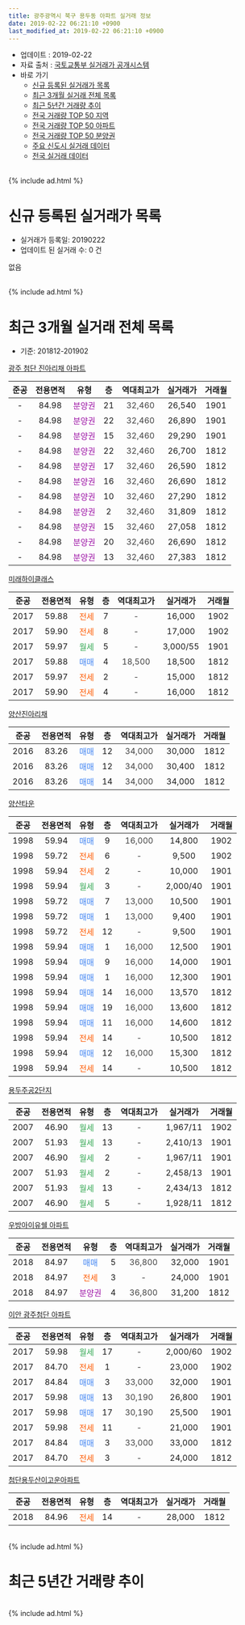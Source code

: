 ```yaml
---
title: 광주광역시 북구 용두동 아파트 실거래 정보
date: 2019-02-22 06:21:10 +0900
last_modified_at: 2019-02-22 06:21:10 +0900
---
```


* 업데이트 : 2019-02-22
* 자료 출처 : [국토교통부 실거래가 공개시스템](http://rt.molit.go.kr)
* 바로 가기
    * [신규 등록된 실거래가 목록](#신규-등록된-실거래가-목록)
    * [최근 3개월 실거래 전체 목록](#최근-3개월-실거래-전체-목록)
    * [최근 5년간 거래량 추이](#최근-5년간-거래량-추이)
    * [전국 거래량 TOP 50 지역](https://inasie.github.io/apt-trade-info/최근-3개월-전국에서-가장-거래가-많이-발생한-지역)
    * [전국 거래량 TOP 50 아파트](https://inasie.github.io/apt-trade-info/최근-3개월-전국에서-가장-거래가-많이-발생한-아파트)
    * [전국 거래량 TOP 50 분양권](https://inasie.github.io/apt-trade-info/최근-3개월-전국에서-가장-거래가-많이-발생한-분양권)
    * [주요 신도시 실거래 데이터](https://inasie.github.io/apt-trade-info/주요-신도시)
    * [전국 실거래 데이터](https://inasie.github.io/apt-trade-info/전국)
<br>
{% include ad.html %}
<br>

# 신규 등록된 실거래가 목록
* 실거래가 등록일: 20190222
* 업데이트 된 실거래 수: 0 건

없음

<br>
{% include ad.html %}
<br>

# 최근 3개월 실거래 전체 목록
* 기준: 201812-201902


[광주 첨단 진아리채 아파트](https://search.naver.com/search.naver?query=%EA%B4%91%EC%A3%BC%EA%B4%91%EC%97%AD%EC%8B%9C+%EB%B6%81%EA%B5%AC+%EC%9A%A9%EB%91%90%EB%8F%99+%EA%B4%91%EC%A3%BC+%EC%B2%A8%EB%8B%A8+%EC%A7%84%EC%95%84%EB%A6%AC%EC%B1%84+%EC%95%84%ED%8C%8C%ED%8A%B8)

|준공|전용면적|유형|층|역대최고가|실거래가|거래월|
|:---:|:---:|:---:|:---:|:---:|:---:|:---:|
|-|84.98|<span style="color:#9C11A5">분양권</span>|21|<span style="color:#444444">32,460</span>|26,540|1901|
|-|84.98|<span style="color:#9C11A5">분양권</span>|22|<span style="color:#444444">32,460</span>|26,890|1901|
|-|84.98|<span style="color:#9C11A5">분양권</span>|15|<span style="color:#444444">32,460</span>|29,290|1901|
|-|84.98|<span style="color:#9C11A5">분양권</span>|22|<span style="color:#444444">32,460</span>|26,700|1812|
|-|84.98|<span style="color:#9C11A5">분양권</span>|17|<span style="color:#444444">32,460</span>|26,590|1812|
|-|84.98|<span style="color:#9C11A5">분양권</span>|16|<span style="color:#444444">32,460</span>|26,690|1812|
|-|84.98|<span style="color:#9C11A5">분양권</span>|10|<span style="color:#444444">32,460</span>|27,290|1812|
|-|84.98|<span style="color:#9C11A5">분양권</span>|2|<span style="color:#444444">32,460</span>|31,809|1812|
|-|84.98|<span style="color:#9C11A5">분양권</span>|15|<span style="color:#444444">32,460</span>|27,058|1812|
|-|84.98|<span style="color:#9C11A5">분양권</span>|20|<span style="color:#444444">32,460</span>|26,690|1812|
|-|84.98|<span style="color:#9C11A5">분양권</span>|13|<span style="color:#444444">32,460</span>|27,383|1812|

[미래하이클래스](https://search.naver.com/search.naver?query=%EA%B4%91%EC%A3%BC%EA%B4%91%EC%97%AD%EC%8B%9C+%EB%B6%81%EA%B5%AC+%EC%9A%A9%EB%91%90%EB%8F%99+%EB%AF%B8%EB%9E%98%ED%95%98%EC%9D%B4%ED%81%B4%EB%9E%98%EC%8A%A4)

|준공|전용면적|유형|층|역대최고가|실거래가|거래월|
|:---:|:---:|:---:|:---:|:---:|:---:|:---:|
|2017|59.88|<span style="color:#ff5a00">전세</span>|7|<span style="color:#444444">-</span>|16,000|1902|
|2017|59.90|<span style="color:#ff5a00">전세</span>|8|<span style="color:#444444">-</span>|17,000|1902|
|2017|59.97|<span style="color:#34a853">월세</span>|5|<span style="color:#444444">-</span>|3,000/55|1901|
|2017|59.88|<span style="color:#4285f3">매매</span>|4|<span style="color:#444444">18,500</span>|18,500|1812|
|2017|59.97|<span style="color:#ff5a00">전세</span>|2|<span style="color:#444444">-</span>|15,000|1812|
|2017|59.90|<span style="color:#ff5a00">전세</span>|4|<span style="color:#444444">-</span>|16,000|1812|

[양산진아리채](https://search.naver.com/search.naver?query=%EA%B4%91%EC%A3%BC%EA%B4%91%EC%97%AD%EC%8B%9C+%EB%B6%81%EA%B5%AC+%EC%9A%A9%EB%91%90%EB%8F%99+%EC%96%91%EC%82%B0%EC%A7%84%EC%95%84%EB%A6%AC%EC%B1%84)

|준공|전용면적|유형|층|역대최고가|실거래가|거래월|
|:---:|:---:|:---:|:---:|:---:|:---:|:---:|
|2016|83.26|<span style="color:#4285f3">매매</span>|12|<span style="color:#444444">34,000</span>|30,000|1812|
|2016|83.26|<span style="color:#4285f3">매매</span>|12|<span style="color:#444444">34,000</span>|30,400|1812|
|2016|83.26|<span style="color:#4285f3">매매</span>|14|<span style="color:#444444">34,000</span>|34,000|1812|

[양산타운](https://search.naver.com/search.naver?query=%EA%B4%91%EC%A3%BC%EA%B4%91%EC%97%AD%EC%8B%9C+%EB%B6%81%EA%B5%AC+%EC%9A%A9%EB%91%90%EB%8F%99+%EC%96%91%EC%82%B0%ED%83%80%EC%9A%B4)

|준공|전용면적|유형|층|역대최고가|실거래가|거래월|
|:---:|:---:|:---:|:---:|:---:|:---:|:---:|
|1998|59.94|<span style="color:#4285f3">매매</span>|9|<span style="color:#444444">16,000</span>|14,800|1902|
|1998|59.72|<span style="color:#ff5a00">전세</span>|6|<span style="color:#444444">-</span>|9,500|1902|
|1998|59.94|<span style="color:#ff5a00">전세</span>|2|<span style="color:#444444">-</span>|10,000|1901|
|1998|59.94|<span style="color:#34a853">월세</span>|3|<span style="color:#444444">-</span>|2,000/40|1901|
|1998|59.72|<span style="color:#4285f3">매매</span>|7|<span style="color:#444444">13,000</span>|10,500|1901|
|1998|59.72|<span style="color:#4285f3">매매</span>|1|<span style="color:#444444">13,000</span>|9,400|1901|
|1998|59.72|<span style="color:#ff5a00">전세</span>|12|<span style="color:#444444">-</span>|9,500|1901|
|1998|59.94|<span style="color:#4285f3">매매</span>|1|<span style="color:#444444">16,000</span>|12,500|1901|
|1998|59.94|<span style="color:#4285f3">매매</span>|9|<span style="color:#444444">16,000</span>|14,000|1901|
|1998|59.94|<span style="color:#4285f3">매매</span>|1|<span style="color:#444444">16,000</span>|12,300|1901|
|1998|59.94|<span style="color:#4285f3">매매</span>|14|<span style="color:#444444">16,000</span>|13,570|1812|
|1998|59.94|<span style="color:#4285f3">매매</span>|19|<span style="color:#444444">16,000</span>|13,600|1812|
|1998|59.94|<span style="color:#4285f3">매매</span>|11|<span style="color:#444444">16,000</span>|14,600|1812|
|1998|59.94|<span style="color:#ff5a00">전세</span>|14|<span style="color:#444444">-</span>|10,500|1812|
|1998|59.94|<span style="color:#4285f3">매매</span>|12|<span style="color:#444444">16,000</span>|15,300|1812|
|1998|59.94|<span style="color:#ff5a00">전세</span>|14|<span style="color:#444444">-</span>|10,500|1812|

[용두주공2단지](https://search.naver.com/search.naver?query=%EA%B4%91%EC%A3%BC%EA%B4%91%EC%97%AD%EC%8B%9C+%EB%B6%81%EA%B5%AC+%EC%9A%A9%EB%91%90%EB%8F%99+%EC%9A%A9%EB%91%90%EC%A3%BC%EA%B3%B52%EB%8B%A8%EC%A7%80)

|준공|전용면적|유형|층|역대최고가|실거래가|거래월|
|:---:|:---:|:---:|:---:|:---:|:---:|:---:|
|2007|46.90|<span style="color:#34a853">월세</span>|13|<span style="color:#444444">-</span>|1,967/11|1902|
|2007|51.93|<span style="color:#34a853">월세</span>|13|<span style="color:#444444">-</span>|2,410/13|1901|
|2007|46.90|<span style="color:#34a853">월세</span>|2|<span style="color:#444444">-</span>|1,967/11|1901|
|2007|51.93|<span style="color:#34a853">월세</span>|2|<span style="color:#444444">-</span>|2,458/13|1901|
|2007|51.93|<span style="color:#34a853">월세</span>|13|<span style="color:#444444">-</span>|2,434/13|1812|
|2007|46.90|<span style="color:#34a853">월세</span>|5|<span style="color:#444444">-</span>|1,928/11|1812|


<script async src="//pagead2.googlesyndication.com/pagead/js/adsbygoogle.js"></script>
<!-- 기본 -->
<ins class="adsbygoogle"
     style="display:block"
     data-ad-client="ca-pub-2446590836940007"
     data-ad-slot="1659523306"
     data-ad-format="auto"
     data-full-width-responsive="true"></ins>
<script>
(adsbygoogle = window.adsbygoogle || []).push({});
</script>


[우방아이유쉘 아파트](https://search.naver.com/search.naver?query=%EA%B4%91%EC%A3%BC%EA%B4%91%EC%97%AD%EC%8B%9C+%EB%B6%81%EA%B5%AC+%EC%9A%A9%EB%91%90%EB%8F%99+%EC%9A%B0%EB%B0%A9%EC%95%84%EC%9D%B4%EC%9C%A0%EC%89%98+%EC%95%84%ED%8C%8C%ED%8A%B8)

|준공|전용면적|유형|층|역대최고가|실거래가|거래월|
|:---:|:---:|:---:|:---:|:---:|:---:|:---:|
|2018|84.97|<span style="color:#4285f3">매매</span>|5|<span style="color:#444444">36,800</span>|32,000|1901|
|2018|84.97|<span style="color:#ff5a00">전세</span>|3|<span style="color:#444444">-</span>|24,000|1901|
|2018|84.97|<span style="color:#9C11A5">분양권</span>|4|<span style="color:#444444">36,800</span>|31,200|1812|

[이안 광주첨단 아파트](https://search.naver.com/search.naver?query=%EA%B4%91%EC%A3%BC%EA%B4%91%EC%97%AD%EC%8B%9C+%EB%B6%81%EA%B5%AC+%EC%9A%A9%EB%91%90%EB%8F%99+%EC%9D%B4%EC%95%88+%EA%B4%91%EC%A3%BC%EC%B2%A8%EB%8B%A8+%EC%95%84%ED%8C%8C%ED%8A%B8)

|준공|전용면적|유형|층|역대최고가|실거래가|거래월|
|:---:|:---:|:---:|:---:|:---:|:---:|:---:|
|2017|59.98|<span style="color:#34a853">월세</span>|17|<span style="color:#444444">-</span>|2,000/60|1902|
|2017|84.70|<span style="color:#ff5a00">전세</span>|1|<span style="color:#444444">-</span>|23,000|1902|
|2017|84.84|<span style="color:#4285f3">매매</span>|3|<span style="color:#444444">33,000</span>|32,000|1901|
|2017|59.98|<span style="color:#4285f3">매매</span>|13|<span style="color:#444444">30,190</span>|26,800|1901|
|2017|59.98|<span style="color:#4285f3">매매</span>|17|<span style="color:#444444">30,190</span>|25,500|1901|
|2017|59.98|<span style="color:#ff5a00">전세</span>|11|<span style="color:#444444">-</span>|21,000|1901|
|2017|84.84|<span style="color:#4285f3">매매</span>|3|<span style="color:#444444">33,000</span>|33,000|1812|
|2017|84.70|<span style="color:#ff5a00">전세</span>|3|<span style="color:#444444">-</span>|24,000|1812|

[첨단용두산이고운아파트](https://search.naver.com/search.naver?query=%EA%B4%91%EC%A3%BC%EA%B4%91%EC%97%AD%EC%8B%9C+%EB%B6%81%EA%B5%AC+%EC%9A%A9%EB%91%90%EB%8F%99+%EC%B2%A8%EB%8B%A8%EC%9A%A9%EB%91%90%EC%82%B0%EC%9D%B4%EA%B3%A0%EC%9A%B4%EC%95%84%ED%8C%8C%ED%8A%B8)

|준공|전용면적|유형|층|역대최고가|실거래가|거래월|
|:---:|:---:|:---:|:---:|:---:|:---:|:---:|
|2018|84.96|<span style="color:#ff5a00">전세</span>|14|<span style="color:#444444">-</span>|28,000|1812|


<br>
{% include ad.html %}
<br>

# 최근 5년간 거래량 추이


<div style="width:100%;">
    <canvas id="deal_progress" height="200"></canvas>
</div>

<script>
new Chart(document.getElementById("deal_progress"), {
    type: 'line',
    data: {
        labels: ['201402','201403','201404','201405','201406','201407','201408','201409','201410','201411','201412','201501','201502','201503','201504','201505','201506','201507','201508','201509','201510','201511','201512','201601','201602','201603','201604','201605','201606','201607','201608','201609','201610','201611','201612','201701','201702','201703','201704','201705','201706','201707','201708','201709','201710','201711','201712','201801','201802','201803','201804','201805','201806','201807','201808','201809','201810','201811','201812','201901','201902'],
        datasets: [{
            label: '매매',
            pointRadius: 1,
            data: [2, 8, 9, 7, 5, 7, 5, 2, 6, 4, 4, 6, 6, 9, 7, 4, 7, 6, 4, 5, 5, 7, 3, 4, 6, 7, 7, 6, 4, 5, 8, 5, 6, 2, 6, 2, 8, 4, 2, 3, 4, 4, 6, 12, 20, 57, 33, 55, 60, 47, 35, 36, 18, 18, 33, 56, 34, 26, 18, 12, 1],
            borderColor: "rgba(255, 201, 14, 1)",
            backgroundColor: "rgba(255, 201, 14, 0.5)",
            fill: false,
            lineTension: 0
        },{
            label: '전월세',
            pointRadius: 1,
            data: [7, 8, 8, 2, 7, 3, 5, 2, 5, 2, 1, 3, 2, 5, 7, 3, 8, 8, 7, 6, 6, 9, 5, 35, 14, 24, 11, 13, 4, 6, 5, 6, 5, 12, 3, 4, 6, 9, 13, 8, 13, 4, 15, 34, 46, 41, 32, 49, 35, 25, 18, 23, 15, 9, 7, 11, 13, 16, 8, 9, 6],
            borderColor: "rgba(0, 141, 185, 1)",
            backgroundColor: "rgba(0, 141, 185, 0.5)",
            fill: false,
            lineTension: 0
        }
        ]
    },
    options: {
        responsive: true,
        title: {
            display: false
        },
        tooltips: {
            mode: 'index',
            intersect: false
        },
        hover: {
            mode: 'nearest',
            intersect: true
        },
        scales: {
            xAxes: [{
                display: true,
                scaleLabel: {
                    display: true,
                    labelString: '년/월'
                }
            }],
            yAxes: [{
                display: true,
                ticks: {
                    suggestedMin: 0,
                },
                scaleLabel: {
                    display: true,
                    labelString: '실거래 수'
                }
            }]
        }
    }
});

</script>


<br>
{% include ad.html %}
<br>

